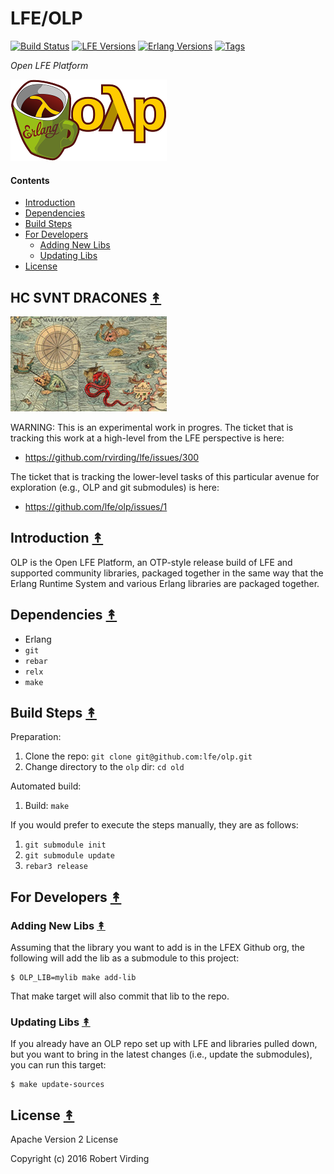 # LFE/OLP

[![Build Status][travis badge]][travis]
[![LFE Versions][lfe badge]][lfe]
[![Erlang Versions][erlang badge]][versions]
[![Tags][github tags badge]][github tags]

*Open LFE Platform*

[![OLP project logo][logo]][logo-large]


#### Contents

* [Introduction](#introduction-)
* [Dependencies](#dependencies-)
* [Build Steps](#build-steps-)
* [For Developers](#for-developers-)
  * [Adding New Libs](#adding-new-libs-)
  * [Updating Libs](#updating-libs-)
* [License](#license-)


## HC SVNT DRACONES [&#x219F;](#contents)

[![Here There Be Dragons][here there be dragons]][here there be dragons large]

WARNING: This is an experimental work in progres. The ticket that
is tracking this work at a high-level from the LFE perspective is here:
 * https://github.com/rvirding/lfe/issues/300

The ticket that is tracking the lower-level tasks of this particular avenue
for exploration (e.g., OLP and git submodules) is here:
 * https://github.com/lfe/olp/issues/1


## Introduction [&#x219F;](#contents)

OLP is the Open LFE Platform, an OTP-style release build of LFE and supported
community libraries, packaged together in the same way that the Erlang Runtime
System and various Erlang libraries are packaged together.


## Dependencies [&#x219F;](#contents)

* Erlang
* `git`
* `rebar`
* `relx`
* `make`


## Build Steps [&#x219F;](#contents)

Preparation:

1. Clone the repo: `git clone git@github.com:lfe/olp.git`
1. Change directory to the `olp` dir: `cd old`


Automated build:

1. Build: `make`


If you would prefer to execute the steps manually, they are as follows:

1. `git submodule init`
1. `git submodule update`
1. `rebar3 release`


## For Developers [&#x219F;](#contents)

### Adding New Libs [&#x219F;](#contents)

Assuming that the library you want to add is in the LFEX Github org, the
following will add the lib as a submodule to this project:

```
$ OLP_LIB=mylib make add-lib
```

That make target will also commit that lib to the repo.


### Updating Libs [&#x219F;](#contents)

If you already have an OLP repo set up with LFE and libraries pulled down, but
you want to bring in the latest changes (i.e., update the submodules), you can
run this target:

```
$ make update-sources
```

## License [&#x219F;](#contents)

Apache Version 2 License

Copyright (c) 2016 Robert Virding


<!-- Named page links below: /-->

[logo]: priv/images/logo.png
[logo-large]: priv/images/logo-large.png
[here there be dragons]: priv/images/hic-sunt-dracons-interior-2-small.jpg
[here there be dragons large]: priv/images/hic-sunt-dracons-interior-2.jpg
[org]: https://github.com/lfe
[github]: https://github.com/lfe/olp
[gitlab]: https://gitlab.com/lfe/olp
[travis]: https://travis-ci.org/lfe/olp
[travis badge]: https://img.shields.io/travis/lfe/olp.svg
[lfe]: https://github.com/rvirding/lfe
[lfe badge]: https://img.shields.io/badge/lfe-1.2.0-blue.svg
[erlang badge]: https://img.shields.io/badge/erlang-R15%20to%2019.1-blue.svg
[versions]: https://github.com/lfe/olp/blob/master/.travis.yml
[github tags]: https://github.com/lfe/olp/tags
[github tags badge]: https://img.shields.io/github/tag/lfe/olp.svg
[github downloads]: https://img.shields.io/github/downloads/lfe/olp/total.svg
